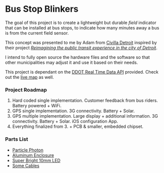 # Bus Stop Blinkers

The goal of this project is to create a lightweight but durable _field_ indicator that can be installed at bus stops, to indicate how many minutes away a bus is from the current field sensor.

This concept was presented to me by Adam from [Civilla Detroit](http://www.civilla.com/) inspired by their project [_Reimagining the public transit experience in the city of Detroit_](http://www.civilla.com/work/).

I intend to fully open source the hardware files and the software so that other municipalities may adjust it and use it based on their needs.

This project is dependant on the [DDOT Real Time Data API](http://ddot-beta.herokuapp.com/api/api/where/vehicles-for-agency/DDOT.json?key=LIVEMAP) provided. Check out the [live map](http://hampelm.github.io/bus-map/) as well. 

### Project Roadmap

1. Hard coded single implementation. Customer feedback from bus riders. Battery powered + WiFi.
2. GPS single implementation. 3G connectivity. Battery + Solar.
3. GPS multiple implementation. Large display + additional information. 3G connectivity. Battery + Solar. iOS configuration App.
4. Everything finalized from 3. + PCB & smaller, embedded chipset.

### Parts List

- [Particle Photon](https://www.particle.io/prototype)
- [Aluminum Enclosure](https://www.sparkfun.com/products/11351)
- [Super Bright 10mm LED](https://www.sparkfun.com/products/8860)
- [Some Cables]()

